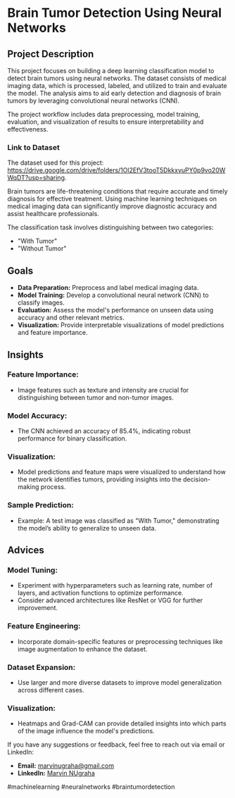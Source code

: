 # Brain Tumor Detection Using Neural Networks

## Project Description
This project focuses on building a deep learning classification model to detect brain tumors using neural networks. The dataset consists of medical imaging data, which is processed, labeled, and utilized to train and evaluate the model. The analysis aims to aid early detection and diagnosis of brain tumors by leveraging convolutional neural networks (CNN).

The project workflow includes data preprocessing, model training, evaluation, and visualization of results to ensure interpretability and effectiveness.

### Link to Dataset
The dataset used for this project: https://drive.google.com/drive/folders/1Ol2EfV3tooT5DkkxvuPY0p9vo20WWqDT?usp=sharing.

Brain tumors are life-threatening conditions that require accurate and timely diagnosis for effective treatment. Using machine learning techniques on medical imaging data can significantly improve diagnostic accuracy and assist healthcare professionals.

The classification task involves distinguishing between two categories:
- "With Tumor"
- "Without Tumor"

## Goals
- **Data Preparation:** Preprocess and label medical imaging data.
- **Model Training:** Develop a convolutional neural network (CNN) to classify images.
- **Evaluation:** Assess the model's performance on unseen data using accuracy and other relevant metrics.
- **Visualization:** Provide interpretable visualizations of model predictions and feature importance.

## Insights
### Feature Importance:
- Image features such as texture and intensity are crucial for distinguishing between tumor and non-tumor images.

### Model Accuracy:
- The CNN achieved an accuracy of 85.4%, indicating robust performance for binary classification.

### Visualization:
- Model predictions and feature maps were visualized to understand how the network identifies tumors, providing insights into the decision-making process.

### Sample Prediction:
- Example: A test image was classified as "With Tumor," demonstrating the model’s ability to generalize to unseen data.

## Advices
### Model Tuning:
- Experiment with hyperparameters such as learning rate, number of layers, and activation functions to optimize performance.
- Consider advanced architectures like ResNet or VGG for further improvement.

### Feature Engineering:
- Incorporate domain-specific features or preprocessing techniques like image augmentation to enhance the dataset.

### Dataset Expansion:
- Use larger and more diverse datasets to improve model generalization across different cases.

### Visualization:
- Heatmaps and Grad-CAM can provide detailed insights into which parts of the image influence the model's predictions.

If you have any suggestions or feedback, feel free to reach out via email or LinkedIn:
- **Email:** marvinugraha@gmail.com
- **LinkedIn:** [Marvin NUgraha](https://www.linkedin.com/in/marvinugraha/)

#machinelearning #neuralnetworks #braintumordetection

